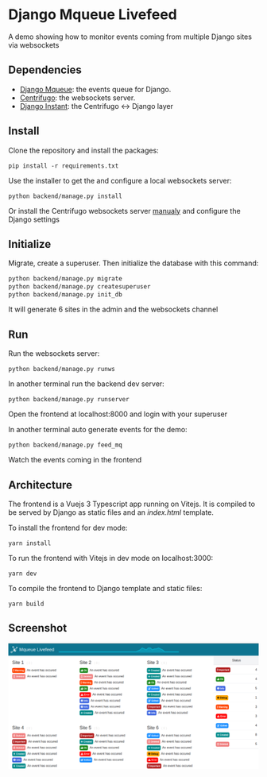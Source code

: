 Django Mqueue Livefeed
======================

A demo showing how to monitor events coming from multiple Django sites via websockets

Dependencies
------------

- [Django Mqueue](https://github.com/synw/django-mqueue): the events queue for Django.
- [Centrifugo](https://github.com/centrifugal/centrifugo): the websockets server.
- [Django Instant](https://github.com/synw/django-instant): the Centrifugo <-> Django layer

Install
-------

Clone the repository and install the packages:

   ```
   pip install -r requirements.txt
   ```

Use the installer to get the and configure a local websockets server:

   ```
   python backend/manage.py install
   ```

Or install the Centrifugo websockets server [manualy](https://github.com/synw/django-instant#quick-start)
and configure the Django settings

Initialize
----------

Migrate, create a superuser. Then initialize the database with this command:

   ```
   python backend/manage.py migrate
   python backend/manage.py createsuperuser
   python backend/manage.py init_db
   ```
  
It will generate 6 sites in the admin and the websockets channel

Run
---

Run the websockets server:

   ```
   python backend/manage.py runws
   ```

In another terminal run the backend dev server:

   ```
   python backend/manage.py runserver
   ```

Open the frontend at localhost:8000 and login with your superuser

In another terminal auto generate events for the demo:

   ```
   python backend/manage.py feed_mq
   ```
  
Watch the events coming in the frontend

Architecture
------------

The frontend is a Vuejs 3 Typescript app running on Vitejs. It is compiled to be served by
Django as static files and an *index.html* template.

To install the frontend for dev mode:
   ```
   yarn install
   ```

To run the frontend with Vitejs in dev mode on localhost:3000:

   ```
   yarn dev
   ```

To compile the frontend to Django template and static files:

   ```
   yarn build
   ```

Screenshot
----------

![Livefeed screenshot](docs/img/screenshot.png)

